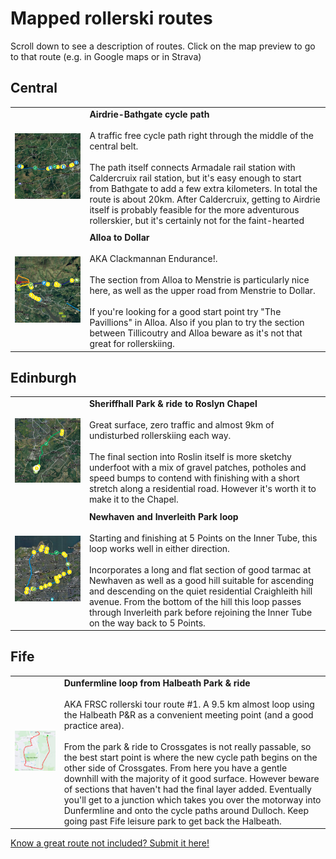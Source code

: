 <!-- Header -->
# Mapped rollerski routes

Scroll down to see a description of routes. Click on the map preview to go to that route (e.g. in Google maps or in Strava)

## Central 

| | |
|---|---|
| [![](/img/Bathgate-Caldercruix-map.png#previewmap)](https://www.google.com/maps/d/viewer?mid=1JsZ0qoeoCehcQnX9fXjmDTCpxYl9QLdc&ll=55.88459382711969%2C-3.7607757949379628&z=11) |  **Airdrie-Bathgate cycle path** <br/><br/> A traffic free cycle path right through the middle of the central belt. <br/><br/> The path itself connects Armadale rail station with Caldercruix rail station, but it's easy enough to start from Bathgate to add a few extra kilometers. In total the route is about 20km. After Caldercruix, getting to Airdrie itself is probably feasible for the more adventurous rollerskier, but it's certainly not for the faint-hearted|
| | |
| [![](/img/Alloa-Dollar-map.png#previewmap)](https://www.google.com/maps/d/viewer?mid=1JsZ0qoeoCehcQnX9fXjmDTCpxYl9QLdc&ll=56.128985207139884%2C-3.7566912805302044&z=12) |  **Alloa to Dollar** <br/><br/> AKA Clackmannan Endurance!.<br/><br/> The section from Alloa to Menstrie is particularly nice here, as well as the upper road from Menstrie to Dollar.<br/><br/> If you're looking for a good start point try "The Pavillions" in Alloa. Also if you plan to try the section between Tillicoutry and Alloa beware as it's not that great for rollerskiing.|

## Edinburgh 

| | |
|---|---|
| [![](/img/Sheriffhall-Roslyn-map.png#previewmap)](https://www.google.com/maps/d/viewer?mid=1JsZ0qoeoCehcQnX9fXjmDTCpxYl9QLdc&ll=55.90462751573069%2C-3.104388772723885&z=14) |  **Sheriffhall Park & ride to Roslyn Chapel** <br/><br/> Great surface, zero traffic and almost 9km of undisturbed rollerskiing each way.<br/><br/> The final section into Roslin itself is more sketchy underfoot with a mix of gravel patches, potholes and speed bumps to contend with finishing with a short stretch along a residential road. However it's worth it to make it to the Chapel.|
| | |
| [![](/img/Newhaven-Inverleith-map.png#previewmap)](https://www.google.com/maps/d/viewer?mid=1JsZ0qoeoCehcQnX9fXjmDTCpxYl9QLdc&ll=55.97360532652161%2C-3.2108047317310384&z=14) | **Newhaven and Inverleith Park loop** <br/><br/>Starting and finishing at 5 Points on the Inner Tube, this loop works well in either direction.<br/><br/> Incorporates a long and flat section of good tarmac at Newhaven as well as a good hill suitable for ascending and descending on the quiet residential Craighleith hill avenue. From the bottom of the hill this loop passes through Inverleith park before rejoining the Inner Tube on the way back to 5 Points. |

## Fife 

| | |
|---|---|
| [![](/img/Dunfermline-Halbeath-map.png#previewmap)](https://www.strava.com/routes/2836001716052111608) |  **Dunfermline loop from Halbeath Park & ride** <br/><br/> AKA FRSC rollerski tour route #1. A 9.5 km almost loop using the Halbeath P&R as a convenient meeting point (and a good practice area). <br/><br/> From the park & ride to Crossgates is not really passable, so the best start point is where the new cycle path begins on the other side of Crossgates. From here you have a gentle downhill with the majority of it good surface. However beware of sections that haven't had the final layer added. Eventually you'll get to a junction which takes you over the motorway into Dunfermline and onto the cycle paths around Dulloch. Keep going past Fife leisure park to get back the Halbeath. |

[Know a great route not included? Submit it here! ](https://docs.google.com/forms/d/e/1FAIpQLSeY049rSMsJW_s8Hv0zb1Hd7U6BWlCM6sBZgndwLIzmijFpwg/viewform?usp=sf_link)

